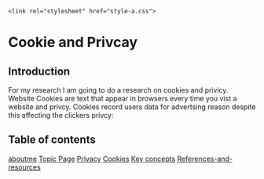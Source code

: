 <!DOCTYPE html>
<html lang="en">
<head>
    <meta charset="UTF-8">
    <meta name="viewport" content="width=device-width, initial-scale=1.0">
    
    <link rel="stylesheet" href="style-a.css">
</head>
<body>
    <main>
    <h1>Cookie and Privcay</h1>   
    </nav>
    <h2>Introduction</h2>
    <p> For my research I am going to do a research on cookies and privicy. Website Cookies are text that appear in browsers every time you vist a website and privcy. Cookies record users data for advertsing reason despite this affecting the clickers privcy:</p>
    <h2>Table of contents</h2>
<a href=" # gh repo clone chandber/About-Me">aboutme</a>
 <a href=" # Topic-pages-Cookies">Topic Page</a>
  <a href=" # gh repo clone chandber/Privacy">Privacy</a>
  <a href=" # Topic-pages-Cookies">Cookies</a>
  <a href=" #gh repo clone chandber/Key-concepts-page ">Key concepts</a>
  <a href=" gh repo clone chandber/References-and-resources-page-">References-and-resources</a>

 

